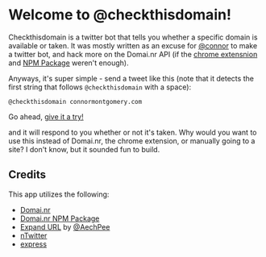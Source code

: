 # Welcome to @checkthisdomain!

Checkthisdomain is a twitter bot that tells you whether a specific domain is available or taken. It was mostly written as an excuse for [@connor](http://twitter.com/connor) to make a twitter bot, and hack more on the Domai.nr API (if the [chrome extensnion](https://chrome.google.com/webstore/detail/ckimnhkhhfcedianojdljjgpgachccpf) and [NPM Package](http://search.npmjs.org/#/Domai.nr) weren't enough).

Anyways, it's super simple - send a tweet like this (note that it detects the first string that follows `@checkthisdomain` with a space):

	@checkthisdomain connormontgomery.com

Go ahead, <a href="https://twitter.com/intent/tweet?text=%40checkthisdomain%20connormontgomery.com">give it a try!</a>

and it will respond to you whether or not it's taken. Why would you want to use this instead of Domai.nr, the chrome extension, or manually going to a site? I don't know, but it sounded fun to build.

## Credits

This app utilizes the following:

- [Domai.nr](http://domai.nr/)
- [Domai.nr NPM Package](http://search.npmjs.org/#/Domai.nr)
- [Expand URL](http://expandurl.appspot.com/) by [@AechPee](http://twitter.com/AechPee)
- [nTwitter](https://github.com/AvianFlu/ntwitter/issues/40)
- [express](https://github.com/mikeal/request)